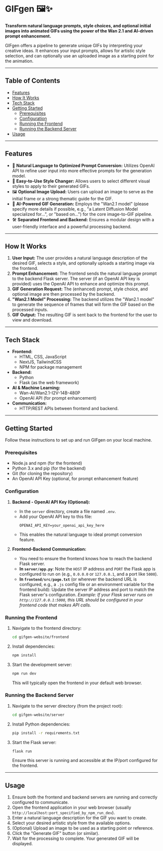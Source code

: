 # GIFgen 🖼️✨

**Transform natural language prompts, style choices, and optional initial images into animated GIFs using the power of the Wan 2.1 and AI-driven prompt enhancement.**

GIFgen offers a pipeline to generate unique GIFs by interpreting your creative ideas. It enhances your input prompts, allows for artistic style selection, and can optionally use an uploaded image as a starting point for the animation.

---

## Table of Contents

* [Features](#features)
* [How It Works](#how-it-works)
* [Tech Stack](#tech-stack)
* [Getting Started](#getting-started)
    * [Prerequisites](#prerequisites)
    * [Configuration](#configuration)
    * [Running the Frontend](#running-the-frontend)
    * [Running the Backend Server](#running-the-backend-server)
* [Usage](#usage)


---


## Features

* 💬 **Natural Language to Optimized Prompt Conversion:** Utilizes OpenAI API to refine user input into more effective prompts for the generation model.
* 🎨 **Easy-to-Use Style Changer:** Allows users to select different visual styles to apply to their generated GIFs.
* 🖼️ **Optional Image Upload:** Users can upload an image to serve as the initial frame or a strong thematic guide for the GIF.
* 🤖 **AI-Powered GIF Generation:** Employs the "Wan2.1 model" (please specify more details if possible, e.g., "a Latent Diffusion Model specialized for...", or "based on...") for the core image-to-GIF pipeline.
* 🛠️ **Separated Frontend and Backend:** Ensures a modular design with a user-friendly interface and a powerful processing backend.

---

## How It Works

1.  **User Input:** The user provides a natural language description of the desired GIF, selects a style, and optionally uploads a starting image via the frontend.
2.  **Prompt Enhancement:** The frontend sends the natural language prompt to the backend Flask server. The server (if an OpenAI API key is provided) uses the OpenAI API to enhance and optimize this prompt.
3.  **GIF Generation Request:** The (enhanced) prompt, style choice, and optional image are then processed by the backend.
4.  **"Wan2.1 Model" Processing:** The backend utilizes the "Wan2.1 model" to generate the sequence of frames that will form the GIF based on the processed inputs.
5.  **GIF Output:** The resulting GIF is sent back to the frontend for the user to view and download.

---

## Tech Stack

* **Frontend:**
    * HTML, CSS, JavaScript
    * NextJS, TailwindCSS
    * NPM for package management
* **Backend:**
    * Python
    * Flask (as the web framework)
* **AI & Machine Learning:**
    * Wan-AI/Wan2.1-I2V-14B-480P
    * OpenAI API (for prompt enhancement)
* **Communication:**
    * HTTP/REST APIs between frontend and backend.

---

## Getting Started

Follow these instructions to set up and run GIFgen on your local machine.

### Prerequisites

* Node.js and npm (for the frontend)
* Python 3.x and pip (for the backend)
* Git (for cloning the repository)
* An OpenAI API Key (optional, for prompt enhancement feature)

### Configuration

1.  **Backend - OpenAI API Key (Optional):**
    * In the `server` directory, create a file named `.env`.
    * Add your OpenAI API key to this file:
        ```env
        OPENAI_API_KEY=your_openai_api_key_here
        ```
    * This enables the natural language to ideal prompt conversion feature.

2.  **Frontend-Backend Communication:**
    * You need to ensure the frontend knows how to reach the backend Flask server.
    * **In `server/app.py`**: Note the `HOST` IP address and `PORT` the Flask app is configured to run on (e.g., `0.0.0.0` or `127.0.0.1`, and a port like `5000`).
    * **In `frontend/src/page.txt`** (or wherever the backend URL is configured, e.g., a `.js` config file or an environment variable for the frontend build): Update the server IP address and port to match the Flask server's configuration.
        *Example: If your Flask server runs on `http://127.0.0.1:5000`, this URL should be configured in your frontend code that makes API calls.*

### Running the Frontend

1.  Navigate to the frontend directory:
    ```bash
    cd gifgen-website/frontend
    ```
2.  Install dependencies:
    ```bash
    npm install
    ```
3.  Start the development server:
    ```bash
    npm run dev
    ```
    This will typically open the frontend in your default web browser.

### Running the Backend Server

1.  Navigate to the server directory (from the project root):
    ```bash
    cd gifgen-website/server
    ```
2.  Install Python dependencies:
    ```bash
    pip install -r requirements.txt
    ```
3.  Start the Flask server:
    ```bash
    flask run
    ```
    Ensure this server is running and accessible at the IP/port configured for the frontend.

---

## Usage

1.  Ensure both the frontend and backend servers are running and correctly configured to communicate.
2.  Open the frontend application in your web browser (usually `http://localhost:port_specified_by_npm_run_dev`).
3.  Enter a natural language description for the GIF you want to create.
4.  Select your desired artistic style from the available options.
5.  (Optional) Upload an image to be used as a starting point or reference.
6.  Click the "Generate GIF" button (or similar).
7.  Wait for the processing to complete. Your generated GIF will be displayed.
